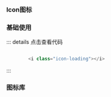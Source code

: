 
### Icon图标

### 基础使用


<ClientOnly>
  <icon-demo1></icon-demo1>
</ClientOnly>

::: details 点击查看代码
```js

		<i class="icon-loading"></i>

```
:::

### 图标库




<ClientOnly>
  <icon-demo2></icon-demo2>
</ClientOnly>

